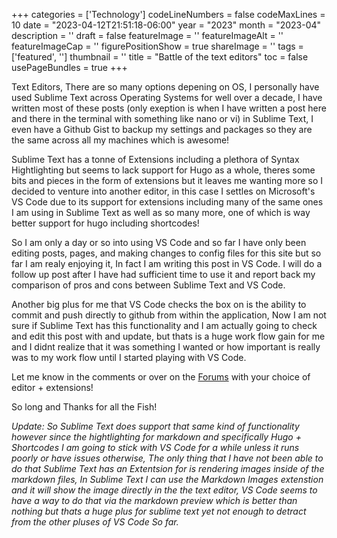 ﻿+++
categories = ['Technology']
codeLineNumbers = false
codeMaxLines = 10
date = "2023-04-12T21:51:18-06:00"
year = "2023"
month = "2023-04"
description = ''
draft = false
featureImage = ''
featureImageAlt = ''
featureImageCap = ''
figurePositionShow = true
shareImage = ''
tags = ['featured', '']
thumbnail = ''
title = "Battle of the text editors"
toc = false
usePageBundles = true
+++

Text Editors, There are so many options depening on OS, I personally have used Sublime Text across Operating Systems for well over a decade, I have written most of these posts (only exeption is when I have written a post here and there in the terminal with something like nano or vi) in Sublime Text, I even have a Github Gist to backup my settings and packages so they are the same across all my machines which is awesome! 

Sublime Text has a tonne of Extensions including a plethora of Syntax Hightlighting but seems to lack support for Hugo as a whole, theres some bits and pieces in the form of extensions but it leaves me wanting more so I decided to venture into another editor, in this case I settles on Microsoft's VS Code due to its support for extensions including many of the same ones I am using in Sublime Text as well as so many more, one of which is way better support for hugo including shortcodes!

So I am only a day or so into using VS Code and so far I have only been editing posts, pages, and making changes to config files for this site but so far I am realy enjoying it, In fact I am writing this post in VS Code. I will do a follow up post after I have had sufficient time to use it and report back my comparison of pros and cons between Sublime Text and VS Code. 

Another big plus for me that VS Code checks the box on is the ability to commit and push directly to github from within the application, Now I am not sure if Sublime Text has this functionality and I am actually going to check and edit this post with and update, but thats is a huge work flow gain for me and I didnt realize that it was something I wanted or how important is really was to my work flow until I started playing with VS Code. 

Let me know in the comments or over on the [Forums](https://forum.techrelay.xyz/) with your choice of editor + extensions!

So long and Thanks for all the Fish!

*Update: So Sublime Text does support that same kind of functionality however since the hightlighting for markdown and specifically Hugo + Shortcodes I am going to stick with VS Code for a while unless it runs poorly or have issues otherwise, The only thing that I have not been able to do that Sublime Text has an Extentsion for is rendering images inside of the markdown files, In Sublime Text I can use the Markdown Images extenstion and it will show the image directly in the the text editor, VS Code seems to have a way to do that via the markdown preview which is better than nothing but thats a huge plus for sublime text yet not enough to detract from the other pluses of VS Code So far.*
